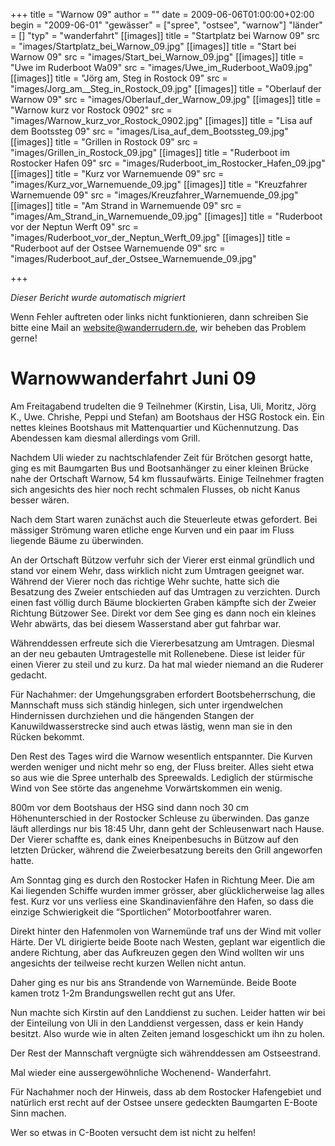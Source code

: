 +++
title = "Warnow 09"
author = ""
date = 2009-06-06T01:00:00+02:00
begin = "2009-06-01"
"gewässer" = ["spree", "ostsee", "warnow"]
"länder" = []
"typ" = "wanderfahrt"
[[images]]
title = "Startplatz bei Warnow 09"
src = "images/Startplatz_bei_Warnow_09.jpg"
[[images]]
title = "Start bei Warnow 09"
src = "images/Start_bei_Warnow_09.jpg"
[[images]]
title = "Uwe im Ruderboot Wa09"
src = "images/Uwe_im_Ruderboot_Wa09.jpg"
[[images]]
title = "Jörg am, Steg in Rostock 09"
src = "images/Jorg_am__Steg_in_Rostock_09.jpg"
[[images]]
title = "Oberlauf der Warnow 09"
src = "images/Oberlauf_der_Warnow_09.jpg"
[[images]]
title = "Warnow kurz vor Rostock 0902"
src = "images/Warnow_kurz_vor_Rostock_0902.jpg"
[[images]]
title = "Lisa auf dem Bootssteg 09"
src = "images/Lisa_auf_dem_Bootssteg_09.jpg"
[[images]]
title = "Grillen in Rostock 09"
src = "images/Grillen_in_Rostock_09.jpg"
[[images]]
title = "Ruderboot im Rostocker Hafen 09"
src = "images/Ruderboot_im_Rostocker_Hafen_09.jpg"
[[images]]
title = "Kurz vor Warnemuende 09"
src = "images/Kurz_vor_Warnemuende_09.jpg"
[[images]]
title = "Kreuzfahrer Warnemuende 09"
src = "images/Kreuzfahrer_Warnemuende_09.jpg"
[[images]]
title = "Am Strand in Warnemuende 09"
src = "images/Am_Strand_in_Warnemuende_09.jpg"
[[images]]
title = "Ruderboot vor der Neptun Werft 09"
src = "images/Ruderboot_vor_der_Neptun_Werft_09.jpg"
[[images]]
title = "Ruderboot auf der Ostsee Warnemuende 09"
src = "images/Ruderboot_auf_der_Ostsee_Warnemuende_09.jpg"

+++


*Dieser Bericht wurde automatisch migriert*

Wenn Fehler auftreten oder links nicht funktionieren, dann schreiben Sie bitte eine Mail an website@wanderrudern.de, wir beheben das Problem gerne!



# Warnowwanderfahrt Juni 09


Am Freitagabend trudelten die 9 Teilnehmer (Kirstin, Lisa, Uli, Moritz, Jörg K., Uwe. Chrishe, Peppi und Stefan) am Bootshaus der HSG Rostock ein. Ein nettes kleines Bootshaus mit Mattenquartier und Küchennutzung. Das Abendessen kam diesmal allerdings vom Grill.

Nachdem Uli wieder zu nachtschlafender Zeit für Brötchen gesorgt hatte, ging es mit Baumgarten Bus und Bootsanhänger zu einer kleinen Brücke nahe der Ortschaft Warnow, 54 km flussaufwärts. Einige Teilnehmer fragten sich angesichts des hier noch recht schmalen Flusses, ob nicht Kanus besser wären.

Nach dem Start waren zunächst auch die Steuerleute etwas gefordert. Bei mässiger Strömung waren etliche enge Kurven und ein paar im Fluss liegende Bäume zu überwinden.

An der Ortschaft Bützow verfuhr sich der Vierer erst einmal gründlich und stand vor einem Wehr, dass wirklich nicht zum Umtragen geeignet war. Während der Vierer noch das richtige Wehr suchte, hatte sich die Besatzung des Zweier entschieden auf das Umtragen zu verzichten. Durch einen fast völlig durch Bäume blockierten Graben kämpfte sich der Zweier Richtung Bützower See. Direkt vor dem See ging es dann noch ein kleines Wehr abwärts, das bei diesem Wasserstand aber gut fahrbar war.

Währenddessen erfreute sich die Viererbesatzung am Umtragen. Diesmal an der neu gebauten Umtragestelle mit Rollenebene. Diese ist leider für einen Vierer zu steil und zu kurz. Da hat mal wieder niemand an die Ruderer gedacht.

Für Nachahmer: der Umgehungsgraben erfordert Bootsbeherrschung, die Mannschaft muss sich ständig hinlegen, sich unter irgendwelchen Hindernissen durchziehen und die hängenden Stangen der Kanuwildwasserstrecke sind auch etwas lästig, wenn man sie in den Rücken bekommt.

Den Rest des Tages wird die Warnow wesentlich entspannter. Die Kurven werden weniger und nicht mehr so eng, der Fluss breiter. Alles sieht etwa so aus wie die Spree unterhalb des Spreewalds. Lediglich der stürmische Wind von See störte das angenehme Vorwärtskommen ein wenig.

800m vor dem Bootshaus der HSG sind dann noch 30 cm Höhenunterschied in der Rostocker Schleuse zu überwinden. Das ganze läuft allerdings nur bis 18:45 Uhr, dann geht der Schleusenwart nach Hause. Der Vierer schaffte es, dank eines Kneipenbesuchs in Bützow auf den letzten Drücker, während die Zweierbesatzung bereits den Grill angeworfen hatte.

Am Sonntag ging es durch den Rostocker Hafen in Richtung Meer. Die am Kai liegenden Schiffe wurden immer grösser, aber glücklicherweise lag alles fest. Kurz vor uns verliess eine Skandinavienfähre den Hafen, so dass die einzige Schwierigkeit die “Sportlichen” Motorbootfahrer waren.

Direkt hinter den Hafenmolen von Warnemünde traf uns der Wind mit voller Härte. Der VL dirigierte beide Boote nach Westen, geplant war eigentlich die andere Richtung, aber das Aufkreuzen gegen den Wind wollten wir uns angesichts der teilweise recht kurzen Wellen nicht antun.

Daher ging es nur bis ans Strandende von Warnemünde. Beide Boote kamen trotz 1-2m Brandungswellen recht gut ans Ufer.

Nun machte sich Kirstin auf den Landdienst zu suchen. Leider hatten wir bei der Einteilung von Uli in den Landdienst vergessen, dass er kein Handy besitzt. Also wurde wie in alten Zeiten jemand losgeschickt um ihn zu holen.

Der Rest der Mannschaft vergnügte sich währenddessen am Ostseestrand.

Mal wieder eine aussergewöhnliche Wochenend- Wanderfahrt.

Für Nachahmer noch der Hinweis, dass ab dem Rostocker Hafengebiet und natürlich erst recht auf der Ostsee unsere gedeckten Baumgarten E-Boote Sinn machen.

Wer so etwas in C-Booten versucht dem ist nicht zu helfen!